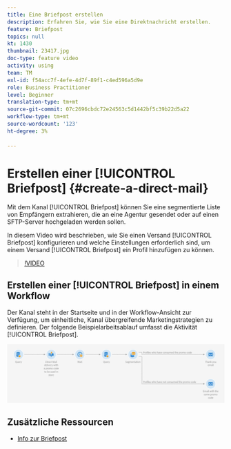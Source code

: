 ```yaml
---
title: Eine Briefpost erstellen
description: Erfahren Sie, wie Sie eine Direktnachricht erstellen.
feature: Briefpost
topics: null
kt: 1430
thumbnail: 23417.jpg
doc-type: feature video
activity: using
team: TM
exl-id: f54acc7f-4efe-4d7f-89f1-c4ed596a5d9e
role: Business Practitioner
level: Beginner
translation-type: tm+mt
source-git-commit: 07c2696cbdc72e24563c5d1442bf5c39b22d5a22
workflow-type: tm+mt
source-wordcount: '123'
ht-degree: 3%

---
```


# Erstellen einer [!UICONTROL Briefpost] {#create-a-direct-mail}

Mit dem Kanal [!UICONTROL Briefpost] können Sie eine segmentierte Liste von Empfängern extrahieren, die an eine Agentur gesendet oder auf einen SFTP-Server hochgeladen werden sollen.

In diesem Video wird beschrieben, wie Sie einen Versand [!UICONTROL Briefpost] konfigurieren und welche Einstellungen erforderlich sind, um einem Versand [!UICONTROL Briefpost] ein Profil hinzufügen zu können.

>[!VIDEO](https://video.tv.adobe.com/v/23417?quality=12)

## Erstellen einer [!UICONTROL Briefpost] in einem Workflow

Der Kanal steht in der Startseite und in der Workflow-Ansicht zur Verfügung, um einheitliche, Kanal übergreifende Marketingstrategien zu definieren. Der folgende Beispielarbeitsablauf umfasst die Aktivität [!UICONTROL Briefpost].

![Workflow-Bild](/help/assets/direct_mail_examplewf.png)

## Zusätzliche Ressourcen

* [Info zur Briefpost](https://docs.adobe.com/content/help/en/campaign-standard/using/communication-channels/direct-mail/about-direct-mail.html)
